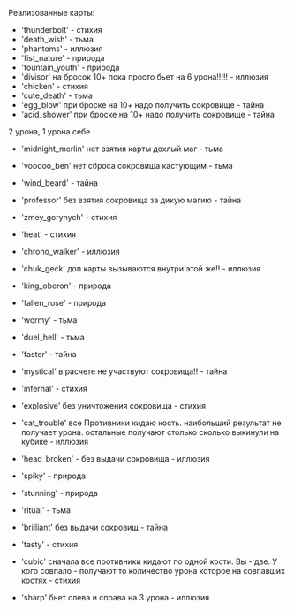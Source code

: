 Реализованные карты:

  - 'thunderbolt' - стихия
  - 'death_wish' - тьма
  - 'phantoms' - иллюзия
  - 'fist_nature' - природа
  - 'fountain_youth' - природа
  - 'divisor' на бросок 10+ пока просто бьет на 6 урона!!!!! - иллюзия
  - 'chicken' - стихия
  - 'cute_death' - тьма
  - 'egg_blow' при броске на 10+ надо получить сокровище - тайна
  - 'acid_shower' при броске на 10+ надо получить сокровище - тайна

2 урона, 1 урона себе

  - 'midnight_merlin' нет взятия карты дохлый маг - тьма
  - 'voodoo_ben' нет сброса сокровища кастующим - тьма
  - 'wind_beard' - тайна
  - 'professor' без взятия сокровища за дикую магию - тайна
  - 'zmey_gorynych' - стихия
  - 'heat' - стихия
  - 'chrono_walker' - иллюзия
  - 'chuk_geck' доп карты вызываются внутри этой же!! - иллюзия
  - 'king_oberon' - природа
  - 'fallen_rose' - природа


  - 'wormy' - тьма
  - 'duel_hell' - тьма
  - 'faster' - тайна
  - 'mystical' в расчете не участвуют сокровища!! - тайна 
  - 'infernal' - стихия
  - 'explosive' без уничтожения сокровища - стихия
  - 'cat_trouble' все Противники кидаю кость. 
    наибольший результат не получает урона. 
    остальные получают столько сколько выкинули на кубике - иллюзия
  - 'head_broken' - без выдачи сокровища - иллюзия
  - 'spiky' - природа
  - 'stunning' - природа
    
  - 'ritual' - тьма
  - 'brilliant' без выдачи сокровищ - тайна
  - 'tasty' - стихия
  - 'cubic' сначала все противники кидают по одной кости.
Вы - две. У кого совпало - получают то количество урона 
    которое на совпавших костях - стихия
   - 'sharp' бьет слева и справа на 3 урона - иллюзия
